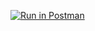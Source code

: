 [![Run in Postman](https://run.pstmn.io/button.svg)](https://documenter.getpostman.com/view/10137778/TWDZGax3)